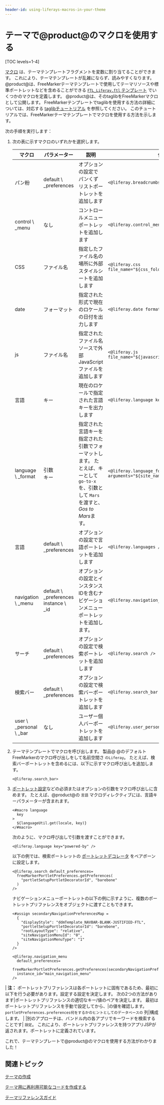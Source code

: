 ```yaml
---
header-id: using-liferays-macros-in-your-theme
---
```


# テーマで@product@のマクロを使用する

[TOC levels=1-4]

[マクロ](https://freemarker.apache.org/docs/ref_directive_macro.html) は、テーマテンプレートフラグメントを変数に割り当てることができます。 これにより、テーマテンプレートが乱雑にならず、読みやすくなります。 @product@は、FreeMarkerテーマテンプレートで使用してテーマリソースや標準ポートレットなどを含めることができる [`FTL_Liferay.ftl` テンプレート](https://github.com/liferay/liferay-portal/blob/7.1.x/modules/apps/portal-template/portal-template-freemarker/src/main/resources/FTL_liferay.ftl) でいくつかのマクロを定義します。 @product@は、そのtaglibをFreeMarkerマクロとして公開します。 FreeMarkerテンプレートでtaglibを使用する方法の詳細については、対応する [taglibチュートリアル](/docs/7-1/tutorials/-/knowledge_base/t/front-end-taglibs) を参照してください。 このチュートリアルでは、FreeMarkerテーマテンプレートでマクロを使用する方法を示します。

次の手順を実行します：

1.  次の表に示すマクロのいずれかを選択します。

    | マクロ                         | パラメーター                                      | 説明                                                                                      | 例                                                                           |
    | --------------------------- | ------------------------------------------- | --------------------------------------------------------------------------------------- | --------------------------------------------------------------------------- |
    | パン粉                         | default \ _preferences                     | オプションの設定でパンくずリストポートレットを追加します                                                            | `<@liferay.breadcrumbs />`                                            |
    | control \ _menu            | なし                                          | コントロールメニューポートレットを追加します                                                                  | `<@liferay.control_menu />`                                           |
    | CSS                         | ファイル名                                       | 指定したファイル名の場所に外部スタイルシートを追加します                                                            | `<@liferay.css file_name="${css_folder}/mycss.css"/>`                 |
    | date                        | フォーマット                                      | 指定された形式で現在のロケールの日付を出力します                                                                | `<@liferay.date format="/yyyy/MM/dd/HH/" />`                          |
    | js                          | ファイル名                                       | 指定されたファイル名ソースで外部JavaScriptファイルを追加します                                                    | `<@liferay.js file_name="${javascript_folder}/myJs.js"/>`             |
    | 言語                          | キー                                          | 現在のロケールで指定された言語キーを出力します                                                                 | `<@liferay.language key="last-modified" />`                           |
    | language \ _format         | 引数<br/>キー                                   | 指定された言語キーを指定された引数でフォーマットします。 たとえば、キーとして `go-to-x` を、引数として `Mars` を渡すと、 *Gos to Mars*ます。 | `<@liferay.language_format arguments="${site_name}" key="go-to-x" />` |
    | 言語                          | default \ _preferences                     | オプションの設定で言語ポートレットを追加します                                                                 | `<@liferay.languages />`                                              |
    | navigation \ _menu         | default \ _preferences<br/>instance \ _id | オプションの設定とインスタンスIDを含むナビゲーションメニューポートレットを追加します。                                            | `<@liferay.navigation_menu />`                                        |
    | サーチ                         | default \ _preferences                     | オプションの設定で検索ポートレットを追加します                                                                 | `<@liferay.search />`                                                 |
    | 検索バー                        | default \ _preferences                     | オプションの設定で検索バーポートレットを追加します                                                               | `<@liferay.search_bar />`                                             |
    | user \ _personal \ _bar | なし                                          | ユーザー個人バーポートレットを追加します                                                                    | `<@liferay.user_personal_bar />`                                      |


2.  テーマテンプレートでマクロを呼び出します。 製品@ @のデフォルトFreeMarkerのマクロ呼び出しをして名前空間さ `のLiferay`。 たとえば、検索バーポートレットを含めるには、以下に示すマクロ呼び出しを追加します。
   
        <@liferay.search_bar>

3.  [ポートレット設定](/docs/7-1/tutorials/-/knowledge_base/t/embedding-portlets-in-themes#setting-default-preferences-for-an-embedded-portlet)などの必須またはオプションの引数をマクロ呼び出しに含めます。 たとえば、@product@の `言語` マクロディレクティブには、言語キーパラメーターが含まれます。
   
        <#macro language
          key
        >
          ${languageUtil.get(locale, key)}
        </#macro>

    次のように、マクロ呼び出しで引数を渡すことができます。
   
        <@liferay.language key="powered-by" />

    以下の例では、検索ポートレットの [ポートレットデコレータ](/docs/7-1/tutorials/-/knowledge_base/t/creating-configurable-styles-for-portlet-wrappers) をベアボーンに設定します。
   
        <@liferay.search default_preferences=
          freeMarkerPortletPreferences.getPreferences(
            "portletSetupPortletDecoratorId", "barebone"
          ) 
        />

    ナビゲーションメニューポートレットの以下の例に示すように、複数のポートレットプリファレンスをオブジェクトに渡すこともできます。
   
        <#assign secondaryNavigationPreferencesMap = 
          {
            "displayStyle": "ddmTemplate_NAVBAR-BLANK-JUSTIFIED-FTL", 
            "portletSetupPortletDecoratorId": "barebone", 
            "rootLayoutType": "relative", 
            "siteNavigationMenuId": "0", 
            "siteNavigationMenuType": "1"
          } 
        />
       
        <@liferay.navigation_menu
          default_preferences=
          freeMarkerPortletPreferences.getPreferences(secondaryNavigationPreferencesMap)
          instance_id="main_navigation_menu"
        />

| **注：** ポートレットプリファレンスは各ポートレットに固有であるため、最初に以下を行う必要があります。設定する設定を決定します。 次の2つの方法があります|ポートレットプリファレンスの適切なキー/値のペアを決定します。 最初はポートレットプリファレンスを手動で設定してから、|の値を確認します。 `portletPreferences.preferences何をするかのヒントとしてのデータベースの` 列|構成します。 | |別のアプローチは、バンドル内の各アプリでキーワードを検索することです| `設定`。 これにより、ポートレットプリファレンスを持つアプリJSPが返されます。ポートレットに定義されています。

これで、テーマテンプレートで@product@のマクロを使用する方法がわかりました！

## 関連トピック

[テーマの作成](/docs/7-1/tutorials/-/knowledge_base/t/creating-themes)

[テーマ用に再利用可能なコードを作成する](/docs/7-1/tutorials/-/knowledge_base/t/creating-reusable-pieces-of-code-for-your-themes)

[テーマリファレンスガイド](/docs/7-1/reference/-/knowledge_base/r/theme-reference-guide)
